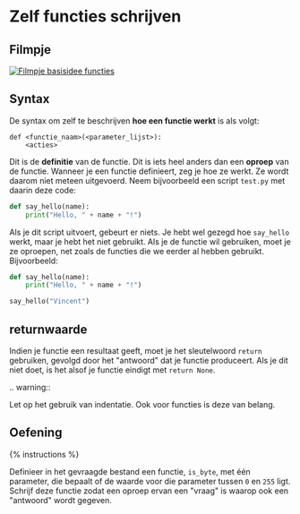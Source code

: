 # Zelf functies schrijven

## Filmpje
[![Filmpje basisidee functies](https://i9.ytimg.com/vi/twnAT5DmJVY/mq1.jpg?sqp=CImm7fMF&rs=AOn4CLDNZxPQ1P2iyT9WNRGGYPAIQvUpXQ)](https://youtu.be/USNCwktLdrg)

## Syntax
De syntax om zelf te beschrijven **hoe een functie werkt** is als volgt:

```
def <functie_naam>(<parameter_lijst>):
    <acties>
```

Dit is de **definitie** van de functie. Dit is iets heel anders dan een **oproep** van de functie. Wanneer je een functie definieert, zeg je hoe ze werkt. Ze wordt daarom niet meteen uitgevoerd. Neem bijvoorbeeld een script `test.py` met daarin deze code:

```python
def say_hello(name):
    print("Hello, " + name + "!")
```

Als je dit script uitvoert, gebeurt er niets. Je hebt wel gezegd hoe `say_hello` werkt, maar je hebt het niet gebruikt. Als je de functie wil gebruiken, moet je ze oproepen, net zoals de functies die we eerder al hebben gebruikt. Bijvoorbeeld:

```python
def say_hello(name):
    print("Hello, " + name + "!")

say_hello("Vincent")
```

## returnwaarde
Indien je functie een resultaat geeft, moet je het sleutelwoord `return` gebruiken, gevolgd door het "antwoord" dat je functie produceert. Als je dit niet doet, is het alsof je functie eindigt met `return None`.

.. warning::

   Let op het gebruik van indentatie. Ook voor functies is deze van belang.

## Oefening
{% instructions %}

Definieer in het gevraagde bestand een functie, `is_byte`, met één parameter, die bepaalt of de waarde voor die parameter tussen `0` en `255` ligt. Schrijf deze functie zodat een oproep ervan een "vraag" is waarop ook een "antwoord" wordt gegeven.
